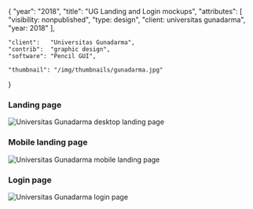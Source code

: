 {
	"year": "2018",
	"title": "UG Landing and Login mockups",
	"attributes": [
		"visibility: nonpublished",
		"type: design",
		"client: universitas gunadarma",
		"year: 2018"
	],
	
	"client":   "Universitas Gunadarma",
	"contrib":  "graphic design",
	"software": "Pencil GUI",
	
	"thumbnail": "/img/thumbnails/gunadarma.jpg"
}

### Landing page

![Universitas Gunadarma desktop landing page](/img/portfolio/landing.jpg)

### Mobile landing page

![Universitas Gunadarma mobile landing page](/img/portfolio/landing_hp_.jpg)

### Login page

![Universitas Gunadarma login page](/img/portfolio/ugpmb_login.jpg)

